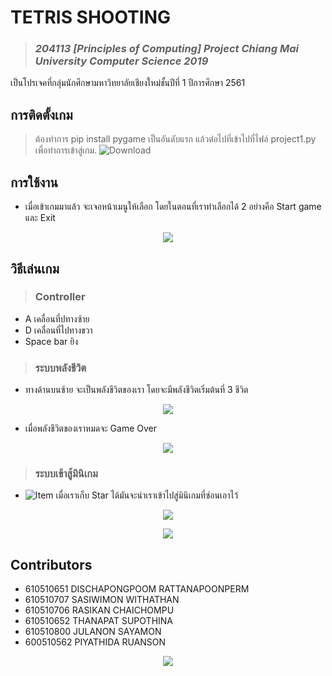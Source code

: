 # TETRIS SHOOTING 
> ### *204113 [Principles of Computing] Project Chiang Mai University Computer Science 2019*
เป็นโปรเจคที่กลุ่มนักศึกษามหาวิทยาลัยเชียงใหม่ชั้นปีที่ 1 ปีการศึกษา 2561

## การติดตั้งเกม
> ต้องทำการ pip install pygame เป็นอันดับแรก แล้วต่อไปที่เข้าไปที่ไฟล์ project1.py เพื่อทำการเข้าสู่เกม.
![Download](https://www.img.in.th/images/c62fd314fa73ab7668322471d2c3d110.jpg "Download")

## การใช้งาน
- เมื่อเข้าเกมมาแล้ว จะเจอหน้าเมนูให้เลือก โดยในตอนที่เราทำเลือกได้ 2 อย่างคือ Start game และ Exit

<p align="center">
  <img src="https://www.img.in.th/images/5ef8266cbe20fd27ad9e8560a46d35e1.jpg"/>
</p>

## วิธีเล่นเกม
  > ### Controller
   - A เคลื่อนที่ปทางซ้าย
   - D เคลื่อนที่ไปทางขวา
   - Space bar ยิง

> ### ระบบพลังชีวิต 
  - ทางด้านบนซ้าย จะเป็นพลังชีวิตของเรา โดยจะมีพลังชีวิตเริ่มต้นที่ 3 ชีวิต
<p align="center">
  <img src="https://www.img.in.th/images/413b82bae15a4f95c5232fccc60b493b.jpg"/>
</p>

- เมื่อพลังชีวิตของเราหมดจะ Game Over
<p align="center">
  <img src="https://www.img.in.th/images/ddda5a4fe33ce2972e35d33768d044ba.jpg"/>
</p>

> ### ระบบเข้าสู้มินิเกม 
  - ![Item](https://www.img.in.th/images/5f462fccc22776d7f5f206e193ddb059.png "Item") เมื่อเราเก็บ Star ได้มันจะนำเราเข้าไปสู่มินิเกมที่ซ่อนเอาไว้  
<p align="center">
  <img src="https://www.img.in.th/images/65d6989d7eb42f2ffded61698b862cf8.jpg"/>
</p>

<p align="center">
  <img src="https://www.img.in.th/images/fc70ccaba4e8e23fef8119da9f4b2334.jpg"/>
</p>

## Contributors
* 610510651 DISCHAPONGPOOM RATTANAPOONPERM
* 610510707 SASIWIMON WITHATHAN 
* 610510706 RASIKAN CHAICHOMPU
* 610510652 THANAPAT SUPOTHINA
* 610510800 JULANON SAYAMON
* 600510562 PIYATHIDA RUANSON

<p align="center">
  <img src="https://www.img.in.th/images/643180fa1fedcbc952715a7472568b50.jpg"/>
</p>






